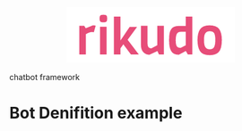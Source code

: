 <p alt="Logo" align="center">
  <img src="./logo.png" />
</p>

chatbot framework

# Bot Denifition example